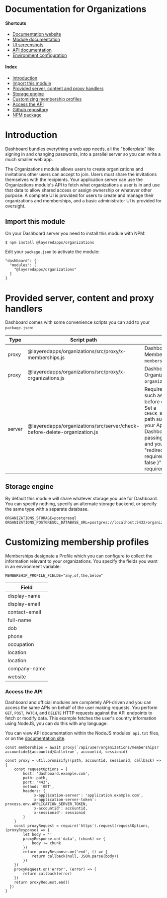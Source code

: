 # Documentation for Organizations

#### Shortcuts

- [Documentation website](https://layeredapps.github.io)
- [Module documentation](https://layeredapps.github.io/organizations-module)
- [UI screenshots](https://layeredapps.github.io/organizations-ui)
- [API documentation](https://layeredapps.github.io/organizations-api)
- [Environment configuration](https://layeredapps.github.io/organizations-configuration)

#### Index

- [Introduction](#introduction)
- [Import this module](#import-this-module)
- [Provided server, content and proxy handlers](#provided-server-content-and-proxy-handlers)
- [Storage engine](#storage-engine)
- [Customizing membership profiles](#customizing-membership-profiles)
- [Access the API](#access-the-api)
- [Github repository](https://github.com/layeredapps/organizations)
- [NPM package](https://npmjs.org/layeredapps/organizations)

# Introduction

Dashboard bundles everything a web app needs, all the "boilerplate" like signing in and changing passwords, into a parallel server so you can write a much smaller web app.

The Organizations module allows users to create organizations and invitations other users can accept to join.  Users must share the invitations themselves with the recipients.  Your application server can use the Organizations module's API to fetch what organizations a user is in and use that data to allow shared access or assign ownership or whatever other purpose.  A complete UI is provided for users to create and manage their organizations and memberships, and a basic administrator UI is provided for oversight.

## Import this module

On your Dashboard server you need to install this module with NPM:

    $ npm install @layeredapps/organizations

Edit your `package.json` to activate the module:

    "dashboard": {
      "modules": [
        "@layeredapps/organizations"
      ]
    }

# Provided server, content and proxy handlers

Dashboard comes with some convenience scripts you can add to your `package.json`:

| Type     | Script path                                                                  | Description                                                                                                                                                                                                                                                                                                                                                                                      |
|----------|------------------------------------------------------------------------------|--------------------------------------------------------------------------------------------------------------------------------------------------------------------------------------------------------------------------------------------------------------------------------------------------------------------------------------------------------------------------------------------------|
| proxy    | @layeredapps/organizations/src/proxy/x-memberships.js                        | Dashboard will bundle the user's Membership objects in `x-memberships` header.                                                                                                                                                                                                                                                                                                                   |
| proxy    | @layeredapps/organizations/src/proxy/x-organizations.js                      | Dashboard will bundle the user's Organization objects in `x-organizations` header.                                                                                                                                                                                                                                                                                                               |
| server   | @layeredapps/organizations/src/server/check-before-delete-organization.js    | Require users complete steps, such as deleting subscriptions, before deleting their organization.  Set a `CHECK_BEFORE_DELETE_ORGANIZATION` path such as `/check-delete` on your Application server, Dashboard will query this API passing `?organizationid=xxxxx` and you may respond with { "redirect": "/your-delete-requirements" } or { "redirect": false }" to enforce the requirements.   |

## Storage engine

By default this module will share whatever storage you use for Dashboard.  You can specify nothing, specify an alternate storage backend, or specify the same type with a separate database.

    ORGANIZATIONS_STORAGE=postgresql
    ORGANIZATIONS_POSTGRESQL_DATABASE_URL=postgres://localhost:5432/organizations

# Customizing membership profiles

Memberships designate a Profile which you can configure to collect the information relevant to your organizations.  You specify the fields you want in an environment variable:

    MEMBERSHIP_PROFILE_FIELDS="any,of,the,below"

| Field          | 
|----------------|
| display-name   |
| display-email  |
| contact-email  |
| full-name      |
| dob            |
| phone          |
| occupation     |
| location       |
| location       |     
| company-name   |
| website        |


### Access the API

Dashboard and official modules are completely API-driven and you can access the same APIs on behalf of the user making requests.  You perform `GET`, `POST`, `PATCH`, and `DELETE` HTTP requests against the API endpoints to fetch or modify data.  This example fetches the user's country information using NodeJS, you can do this with any language:

You can view API documentation within the NodeJS modules' `api.txt` files, or on the [documentation site](https://layeredapps.github.io/organizations-api).

    const memberships = await proxy(`/api/user/organizations/memberships?accountid=${accountid}&all=true`, accountid, sessionid)

    const proxy = util.promisify((path, accountid, sessionid, callback) => {
        const requestOptions = {
            host: 'dashboard.example.com',
            path: path,
            port: '443',
            method: 'GET',
            headers: {
                'x-application-server': 'application.example.com',
                'x-application-server-token': process.env.APPLICATION_SERVER_TOKEN,
                'x-accountid': accountid,
                'x-sessionid': sessionid
            }
        }
        const proxyRequest = require('https').request(requestOptions, (proxyResponse) => {
            let body = ''
            proxyResponse.on('data', (chunk) => {
                body += chunk
            })
            return proxyResponse.on('end', () => {
                return callback(null, JSON.parse(body))
            })
        })
        proxyRequest.on('error', (error) => {
            return callback(error)
        })
        return proxyRequest.end()
      })
    }
